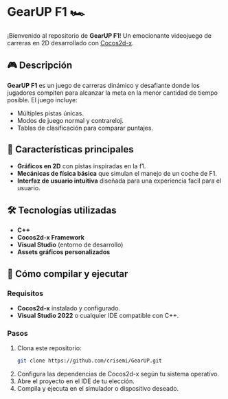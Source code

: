# GearUP F1 🏎️  
¡Bienvenido al repositorio de **GearUP F1**! Un emocionante videojuego de carreras en 2D desarrollado con [Cocos2d-x](https://www.cocos.com/).  

## 🎮 Descripción  
**GearUP F1** es un juego de carreras dinámico y desafiante donde los jugadores compiten para alcanzar la meta en la menor cantidad de tiempo posible. El juego incluye:  
- Múltiples pistas únicas.  
- Modos de juego normal y contrareloj.  
- Tablas de clasificación para comparar puntajes.  

## 🚀 Características principales  
- **Gráficos en 2D** con pistas inspiradas en la f1.  
- **Mecánicas de física básica** que simulan el manejo de un coche de F1.  
- **Interfaz de usuario intuitiva** diseñada para una experiencia facil para el usuario.    

## 🛠️ Tecnologías utilizadas  
- **C++**  
- **Cocos2d-x Framework**  
- **Visual Studio** (entorno de desarrollo)  
- **Assets gráficos personalizados**  

## 🔧 Cómo compilar y ejecutar  
### Requisitos  
- **Cocos2d-x** instalado y configurado.  
- **Visual Studio 2022** o cualquier IDE compatible con C++.  

### Pasos  
1. Clona este repositorio:  
   ```bash  
   git clone https://github.com/crisemi/GearUP.git
2. Configura las dependencias de Cocos2d-x según tu sistema operativo.
3. Abre el proyecto en el IDE de tu elección.
4. Compila y ejecuta en el simulador o dispositivo deseado.
